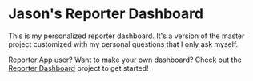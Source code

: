 # Jason's Reporter Dashboard

This is my personalized reporter dashboard. It's a version of the master project customized with my personal questions that I only ask myself.

Reporter App user? Want to make your own dashboard? Check out the [Reporter Dashboard](https://github.com/JasonBernert/reporter-dashboard) project to get started!
